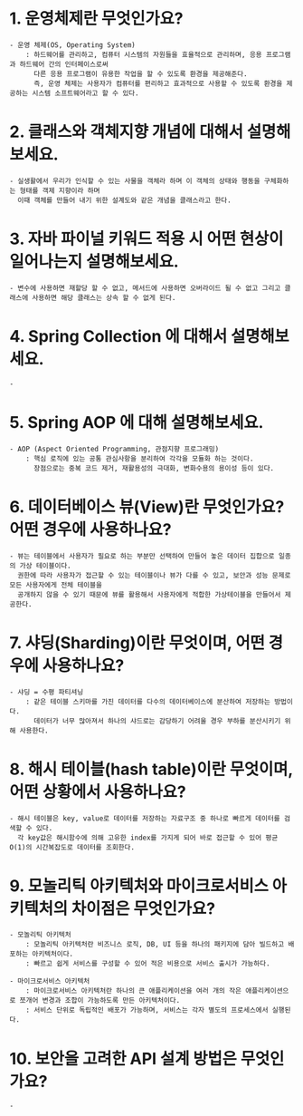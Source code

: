 # 1. 운영체제란 무엇인가요?
    - 운영 체제(OS, Operating System)
        : 하드웨어를 관리하고, 컴퓨터 시스템의 자원들을 효율적으로 관리하며, 응용 프로그램과 하드웨어 간의 인터페이스로써
          다른 응용 프로그램이 유용한 작업을 할 수 있도록 환경을 제공해준다.
          즉, 운영 체제는 사용자가 컴퓨터를 편리하고 효과적으로 사용할 수 있도록 환경을 제공하는 시스템 소프트웨어라고 할 수 있다.

# 2. 클래스와 객체지향 개념에 대해서 설명해보세요.
    - 실생활에서 우리가 인식할 수 있는 사물을 객체라 하며 이 객체의 상태와 행동을 구체화하는 형태를 객제 지향이라 하며
      이때 객체를 만들어 내기 위한 설계도와 같은 개념을 클래스라고 한다.

# 3. 자바 파이널 키워드 적용 시 어떤 현상이 일어나는지 설명해보세요.
    - 변수에 사용하면 재할당 할 수 없고, 메서드에 사용하면 오버라이드 될 수 없고 그리고 클래스에 사용하면 해당 클래스는 상속 할 수 없게 된다.

# 4. Spring Collection 에 대해서 설명해보세요.
    - 

# 5. Spring AOP 에 대해 설명해보세요.
    - AOP (Aspect Oriented Programming, 관점지향 프로그래밍)
        : 핵심 로직에 있는 공통 관심사항을 분리하여 각각을 모듈화 하는 것이다.
          장점으로는 중복 코드 제거, 재활용성의 극대화, 변화수용의 용이성 등이 있다.

# 6. 데이터베이스 뷰(View)란 무엇인가요? 어떤 경우에 사용하나요?
    - 뷰는 테이블에서 사용자가 필요로 하는 부분만 선택하여 만들어 놓은 데이터 집합으로 일종의 가상 테이블이다.
      권한에 따라 사용자가 접근할 수 있는 테이블이나 뷰가 다를 수 있고, 보안과 성능 문제로 모든 사용자에게 전체 테이블을
      공개하지 않을 수 있기 때문에 뷰를 활용해서 사용자에게 적합한 가상테이블을 만들어서 제공한다.

# 7. 샤딩(Sharding)이란 무엇이며, 어떤 경우에 사용하나요?
    - 샤딩 = 수평 파티셔닝
        : 같은 테이블 스키마를 가진 데이터를 다수의 데이터베이스에 분산하여 저장하는 방법이다.
          데이터가 너무 많아져서 하나의 샤드로는 감당하기 어려울 경우 부하를 분산시키기 위해 사용한다.

# 8. 해시 테이블(hash table)이란 무엇이며, 어떤 상황에서 사용하나요?
    - 해시 테이블은 key, value로 데이터를 저장하는 자료구조 중 하나로 빠르게 데이터를 검색할 수 있다.
      각 key값은 해시함수에 의해 고유한 index를 가지게 되어 바로 접근할 수 있어 평균 O(1)의 시간복잡도로 데이터를 조회한다.

# 9. 모놀리틱 아키텍처와 마이크로서비스 아키텍처의 차이점은 무엇인가요?
    - 모놀리틱 아키텍처
        : 모놀리틱 아키텍처란 비즈니스 로직, DB, UI 등을 하나의 패키지에 담아 빌드하고 배포하는 아키텍처이다.
        : 빠르고 쉽게 서비스를 구성할 수 있어 적은 비용으로 서비스 출시가 가능하다.

    - 마이크로서비스 아키텍처
        : 마이크로서비스 아키텍처란 하나의 큰 애플리케이션을 여러 개의 작은 애플리케이션으로 쪼개어 변경과 조합이 가능하도록 만든 아키텍처이다.
        : 서비스 단위로 독립적인 배포가 가능하며, 서비스는 각자 별도의 프로세스에서 실행된다.

# 10. 보안을 고려한 API 설계 방법은 무엇인가요?
    - 
    
